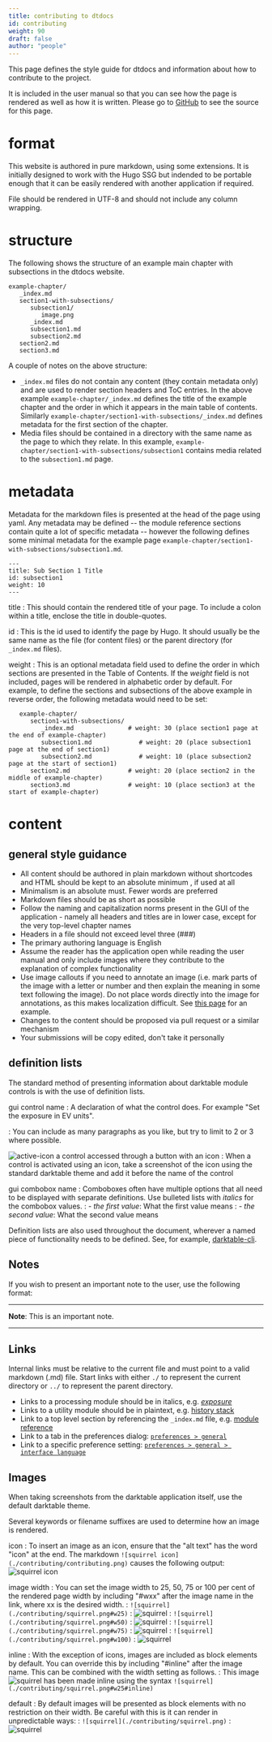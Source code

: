 ```yaml
---
title: contributing to dtdocs
id: contributing
weight: 90
draft: false
author: "people"
---
```


This page defines the style guide for dtdocs and information about how to contribute to the project.

It is included in the user manual so that you can see how the page is rendered as well as how it is written. Please go to [GitHub](https://github.com/darktable-org/dtdocs/blob/master/content/special-topics/memory.md) to see the source for this page.

# format

This website is authored in pure markdown, using some extensions. It is initially designed to work with the Hugo SSG but indended to be portable enough that it can be easily rendered with another application if required.

File should be rendered in UTF-8 and should not include any column wrapping.

# structure

The following shows the structure of an example main chapter with subsections in the dtdocs website.

```
example-chapter/
   _index.md
   section1-with-subsections/
      subsection1/
         image.png
      _index.md
      subsection1.md
      subsection2.md
   section2.md
   section3.md
```

A couple of notes on the above structure: 

- `_index.md` files do not contain any content (they contain metadata only) and are used to render section headers and ToC entries. In the above example `example-chapter/_index.md` defines the title of the example chapter and the order in which it appears in the main table of contents. Similarly `example-chapter/section1-with-subsections/_index.md` defines metadata for the first section of the chapter.
- Media files should be contained in a directory with the same name as the page to which they relate. In this example, `example-chapter/section1-with-subsections/subsection1` contains media related to the `subsection1.md` page.

# metadata

Metadata for the markdown files is presented at the head of the page using yaml. Any metadata may be defined -- the module reference sections contain quite a lot of specific metadata -- however the following defines some minimal metadata for the example page `example-chapter/section1-with-subsections/subsection1.md`.

```
---
title: Sub Section 1 Title
id: subsection1
weight: 10
---
```

title
: This should contain the rendered title of your page. To include a colon within a title, enclose the title in double-quotes.

id
: This is the id used to identify the page by Hugo. It should usually be the same name as the file (for content files) or the parent directory (for `_index.md` files).

weight
: This is an optional metadata field used to define the order in which sections are presented in the Table of Contents. If the _weight_ field is not included, pages will be rendered in alphabetic order by default. For example, to define the sections and subsections of the above example in reverse order, the following metadata would need to be set:

```
   example-chapter/
      section1-with-subsections/
         _index.md               # weight: 30 (place section1 page at the end of example-chapter)
         subsection1.md             # weight: 20 (place subsection1 page at the end of section1)
         subsection2.md             # weight: 10 (place subsection2 page at the start of section1)
      section2.md                # weight: 20 (place section2 in the middle of example-chapter)
      section3.md                # weight: 10 (place section3 at the start of example-chapter)
```

# content

## general style guidance

- All content should be authored in plain markdown without shortcodes and HTML should be kept to an absolute minimum , if used at all
- Minimalism is an absolute must. Fewer words are preferred
- Markdown files should be as short as possible
- Follow the naming and capitalization norms present in the GUI of the application - namely all headers and titles are in lower case, except for the very top-level chapter names
- Headers in a file should not exceed level three (###)
- The primary authoring language is English
- Assume the reader has the application open while reading the user manual and only include images where they contribute to the explanation of complex functionality
- Use image callouts if you need to annotate an image (i.e. mark parts of the image with a letter or number and then explain the meaning in some text following the image). Do not place words directly into the image for annotations, as this makes localization difficult. See [this page](../darkroom/processing-modules-and-pixelpipe/the-anatomy-of-a-module.md) for an example.
- Changes to the content should be proposed via pull request or a similar mechanism
- Your submissions will be copy edited, don't take it personally

## definition lists

The standard method of presenting information about darktable module controls is with the use of definition lists. 

gui control name
: A declaration of what the control does. For example "Set the exposure in EV units".

: You can include as many paragraphs as you like, but try to limit to 2 or 3 where possible.

![active-icon](./contributing/active-icon.png) a control accessed through a button with an icon
: When a control is activated using an icon, take a screenshot of the icon using the standard darktable theme and add it before the name of the control

gui combobox name
: Comboboxes often have multiple options that all need to be displayed with separate definitions. Use bulleted lists with _italics_ for the combobox values.
: - _the first value_: What the first value means
: - _the second value_: What the second value means

Definition lists are also used throughout the document, wherever a named piece of functionality needs to be defined. See, for example, [darktable-cli](./program-invocation/darktable-cli.md).

## Notes

If you wish to present an important note to the user, use the following format:

---

**Note**: This is an important note.

---

## Links

Internal links must be relative to the current file and must point to a valid markdown (.md) file. Start links with either `./` to represent the current directory or `../` to represent the parent directory.

- Links to a processing module should be in italics, e.g. [_exposure_](../module-reference/processing-modules/exposure.md)
- Links to a utility module should be in plaintext, e.g. [history stack](../module-reference/utility-modules/darkroom/history-stack.md)
- Link to a top level section by referencing the `_index.md` file, e.g. [module reference](../module-reference/_index.md)
- Link to a tab in the preferences dialog: [`preferences > general`](../preferences-settings/general.md)
- Link to a specific preference setting: [`preferences > general > interface language`](../preferences-settings/general.md)

## Images

When taking screenshots from the darktable application itself, use the default darktable theme.

Several keywords or filename suffixes are used to determine how an image is rendered.

icon
: To insert an image as an icon, ensure that the "alt text" has the word "icon" at the end. The markdown `![squirrel icon](./contributing/contributing.png)` causes the following output: ![squirrel icon](./contributing/squirrel.png)

image width
: You can set the image width to 25, 50, 75 or 100 per cent of the rendered page width by including "#wxx" after the image name in the link, where xx is the desired width.
: `![squirrel](./contributing/squirrel.png#w25)`
: ![squirrel](./contributing/squirrel.png#w25)
: `![squirrel](./contributing/squirrel.png#w50)`
: ![squirrel](./contributing/squirrel.png#w50)
: `![squirrel](./contributing/squirrel.png#w75)`
: ![squirrel](./contributing/squirrel.png#w75)
: `![squirrel](./contributing/squirrel.png#w100)`
: ![squirrel](./contributing/squirrel.png#w100)

inline
: With the exception of icons, images are included as block elements by default. You can override this by including "#inline" after the image name. This can be combined with the width setting as follows.
: This image ![squirrel](./contributing/squirrel.png#w25#inline) has been made inline using the syntax `![squirrel](./contributing/squirrel.png#w25#inline)`

default
: By default images will be presented as block elements with no restriction on their width. Be careful with this is it can render in unpredictable ways:
: `![squirrel](./contributing/squirrel.png)`
: ![squirrel](./contributing/squirrel.png)

